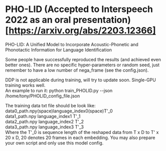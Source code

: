 # PHO-LID (Accepted to Interspeech 2022 as an oral presentation)[https://arxiv.org/abs/2203.12366]
PHO-LID: A Unified Model to Incorporate Acoustic-Phonetic and Phonotactic Information for Language Identification  

Some people have successfully reproduced the results (and achieved even better ones). There are no specific hyper-parameters or random seed, just remember to have a low number of nega_frame (see the config.json).  
  
DDP is not applicable during training, will try to update soon. Single-GPU training works well.  
An example to run it:
python train_PHOLID.py --json /home/tony/PHOLID_config_file.json  
   
The training data txt file should be look like:  
data0_path.npy(space)language_index0(space)T'_0  
data1_path.npy language_index1 T'_1  
data2_path.npy language_index2 T'_2  
data3_path.npy language_index3 T'_3  
Where the T'_0 is sequence length of the reshaped data from T x D to T' x 20 x D, 20 denotes 20 frames in each embedding. You may also prepare your own script and only use this model config.  
